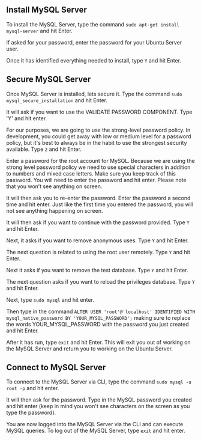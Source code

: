 ## Install MySQL Server

To install the MySQL Server, type the command `sudo apt-get install mysql-server` and hit Enter.

If asked for your password, enter the password for your Ubuntu Server user.

Once it has identified everything needed to install, type `Y` and hit Enter.

## Secure MySQL Server

Once MySQL Server is installed, lets secure it. Type the command `sudo mysql_secure_installation` and hit Enter.

It will ask if you want to use the VALIDATE PASSWORD COMPONENT.  Type 'Y' and hit enter.

For our purposes, we are going to use the strong-level password policy. In development, you could get away with low or medium level for a password policy, but it's best to always be in the habit to use the strongest security available. Type `2` and hit Enter.

Enter a password for the root account for MySQL. Because we are using the strong level password policy we need to use special characters in addition to numbers and mixed case letters.  Make sure you keep track of this password. You will need to enter the password and hit enter. Please note that you won’t see anything on screen.

It will then ask you to re-enter the password. Enter the password a second time and hit enter. Just like the first time you entered the password, you will not see anything happening on screen.

It will then ask if you want to continue with the password provided. Type `Y` and hit Enter.

Next, it asks if you want to remove anonymous uses. Type `Y` and hit Enter.

The next question is related to using the root user remotely. Type `Y` and hit Enter.

Next it asks if you want to remove the test database.  Type `Y` and hit Enter.

The next question asks if you want to reload the privileges database. Type `Y` and hit Enter.

Next, type `sudo mysql` and hit enter.

Then type in the command `ALTER USER 'root'@'localhost' IDENTIFIED WITH mysql_native_password BY 'YOUR_MYSQL_PASSWORD';` making sure to replace the words YOUR_MYSQL_PASSWORD with the password you just created and hit Enter.

After it has run, type `exit` and hit Enter.  This will exit you out of working on the MySQL Server and return you to working on the Ubuntu Server.

## Connect to MySQL Server

To connect to the MySQL Server via CLI, type the command `sudo mysql -u root -p` and hit enter.

It will then ask for the password.  Type in the MySQL password you created and hit enter (keep in mind you won't see characters on the screen as you type the password).

You are now logged into the MySQL Server via the CLI and can execute MySQL queries.  To log out of the MySQL Server, type `exit` and hit enter.